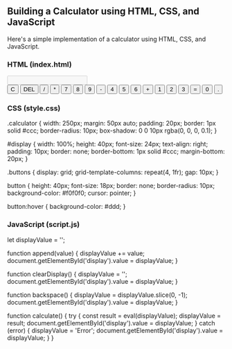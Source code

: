 ## Building a Calculator using HTML, CSS, and JavaScript
Here's a simple implementation of a calculator using HTML, CSS, and JavaScript.

### HTML (index.html)
<!DOCTYPE html>
<html lang="en">
<head>
    <meta charset="UTF-8">
    <meta name="viewport" content="width=device-width, initial-scale=1.0">
    <title>Calculator</title>
    <link rel="stylesheet" href="style.css">
</head>
<body>
    <div class="calculator">
        <input type="text" id="display" disabled>
        <div class="buttons">
            <button onclick="clearDisplay()">C</button>
            <button onclick="backspace()">DEL</button>
            <button onclick="append('/')">/</button>
            <button onclick="append('*')">*</button>
            <button onclick="append('7')">7</button>
            <button onclick="append('8')">8</button>
            <button onclick="append('9')">9</button>
            <button onclick="append('-')">-</button>
            <button onclick="append('4')">4</button>
            <button onclick="append('5')">5</button>
            <button onclick="append('6')">6</button>
            <button onclick="append('+')">+</button>
            <button onclick="append('1')">1</button>
            <button onclick="append('2')">2</button>
            <button onclick="append('3')">3</button>
            <button onclick="calculate()">=</button>
            <button onclick="append('0')">0</button>
            <button onclick="append('.')">.</button>
        </div>
    </div>
    <script src="script.js"></script>
</body>
</html>

### CSS (style.css)
.calculator {
    width: 250px;
    margin: 50px auto;
    padding: 20px;
    border: 1px solid #ccc;
    border-radius: 10px;
    box-shadow: 0 0 10px rgba(0, 0, 0, 0.1);
}

#display {
    width: 100%;
    height: 40px;
    font-size: 24px;
    text-align: right;
    padding: 10px;
    border: none;
    border-bottom: 1px solid #ccc;
    margin-bottom: 20px;
}

.buttons {
    display: grid;
    grid-template-columns: repeat(4, 1fr);
    gap: 10px;
}

button {
    height: 40px;
    font-size: 18px;
    border: none;
    border-radius: 10px;
    background-color: #f0f0f0;
    cursor: pointer;
}

button:hover {
    background-color: #ddd;
}

### JavaScript (script.js)
let displayValue = '';

function append(value) {
    displayValue += value;
    document.getElementById('display').value = displayValue;
}

function clearDisplay() {
    displayValue = '';
    document.getElementById('display').value = displayValue;
}

function backspace() {
    displayValue = displayValue.slice(0, -1);
    document.getElementById('display').value = displayValue;
}

function calculate() {
    try {
        const result = eval(displayValue);
        displayValue = result;
        document.getElementById('display').value = displayValue;
    } catch (error) {
        displayValue = 'Error';
        document.getElementById('display').value = displayValue;
    }
}
